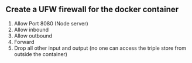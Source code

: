 ## Create a UFW firewall for the docker container 
1. Allow Port 8080 (Node server) 
2. Allow inbound 
3. Allow outbound 
4. Forward
5. Drop all other input and output (no one can access the triple store from outside the container) 
